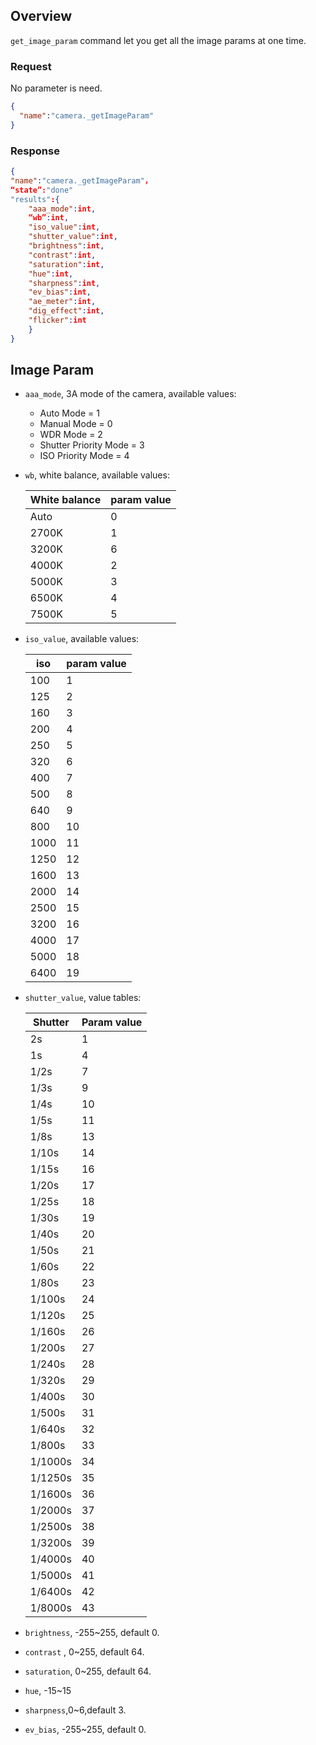 ## Overview

`get_image_param` command let you get all the image params at one time.

### Request

No parameter is need.

```json
{
  "name":"camera._getImageParam"
}
```



### Response

```json
{
"name":"camera._getImageParam"，
“state”:"done"
"results":{
	"aaa_mode":int,
	“wb”:int,
	"iso_value":int,
	"shutter_value":int,
	"brightness":int,
	"contrast":int,
	"saturation":int,
	"hue":int,
	"sharpness":int,
	"ev_bias":int,
	"ae_meter":int,
	"dig_effect":int,
	"flicker":int
	}
}
```

## Image Param

- `aaa_mode`, 3A mode of the camera, available values:

  + Auto Mode = 1
  + Manual Mode = 0
  + WDR Mode = 2
  + Shutter Priority Mode = 3
  + ISO Priority Mode = 4

- `wb`, white balance, available values:

  | White balance | param value |
  | ------------- | ----------- |
  | Auto          | 0           |
  | 2700K         | 1           |
  | 3200K         | 6           |
  | 4000K         | 2           |
  | 5000K         | 3           |
  | 6500K         | 4           |
  | 7500K         | 5           |

- `iso_value`, available values:

  | iso  | param value |
  | ---- | ----------- |
  | 100  | 1           |
  | 125  | 2           |
  | 160  | 3           |
  | 200  | 4           |
  | 250  | 5           |
  | 320  | 6           |
  | 400  | 7           |
  | 500  | 8           |
  | 640  | 9           |
  | 800  | 10          |
  | 1000 | 11          |
  | 1250 | 12          |
  | 1600 | 13          |
  | 2000 | 14          |
  | 2500 | 15          |
  | 3200 | 16          |
  | 4000 | 17          |
  | 5000 | 18          |
  | 6400 | 19          |

- `shutter_value`, value tables:

  | Shutter | Param value |
  | ------- | ----------- |
  | 2s      | 1           |
  | 1s      | 4           |
  | 1/2s    | 7           |
  | 1/3s    | 9           |
  | 1/4s    | 10          |
  | 1/5s    | 11          |
  | 1/8s    | 13          |
  | 1/10s   | 14          |
  | 1/15s   | 16          |
  | 1/20s   | 17          |
  | 1/25s   | 18          |
  | 1/30s   | 19          |
  | 1/40s   | 20          |
  | 1/50s   | 21          |
  | 1/60s   | 22          |
  | 1/80s   | 23          |
  | 1/100s  | 24          |
  | 1/120s  | 25          |
  | 1/160s  | 26          |
  | 1/200s  | 27          |
  | 1/240s  | 28          |
  | 1/320s  | 29          |
  | 1/400s  | 30          |
  | 1/500s  | 31          |
  | 1/640s  | 32          |
  | 1/800s  | 33          |
  | 1/1000s | 34          |
  | 1/1250s | 35          |
  | 1/1600s | 36          |
  | 1/2000s | 37          |
  | 1/2500s | 38          |
  | 1/3200s | 39          |
  | 1/4000s | 40          |
  | 1/5000s | 41          |
  | 1/6400s | 42          |
  | 1/8000s | 43          |

- `brightness`, -255~255, default 0.
- `contrast` ,  0~255, default 64.
- `saturation`, 0~255, default 64.
- `hue`, -15~15
- `sharpness`,0~6,default 3.
- `ev_bias`, -255~255, default 0.

